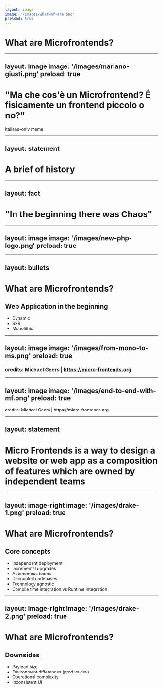 ```yaml
---
layout: image
image: '/images/what-mf-are.png'
preload: true
---
```


<div class="slidev-layout h-full grid section">
    <div class="my-auto">
        <h1>What are Microfrontends?</h1> 
    </div>
</div>

---
layout: image
image: '/images/mariano-giusti.png'
preload: true
---

<div class="slidev-layout h-full grid section">
    <div class="my-auto">
        <h1>"Ma che cos'è un Microfrontend? É fisicamente un frontend piccolo o no?"</h1> 
    </div>
    <p>Italians-only meme</p>
</div>


---
layout: statement
---

# A brief of history


---
layout: fact
---

# "In the beginning there was Chaos"

---
layout: image
image: '/images/new-php-logo.png'
preload: true
---
---
layout: bullets
---

# What are Microfrontends?
## Web Application in the beginning
<v-clicks>

* Dynamic
* SSR
* Monolithic
 
</v-clicks>

---
layout: image
image: '/images/from-mono-to-ms.png'
preload: true
---
### credits: Michael Geers | https://micro-frontends.org
---
layout: image
image: '/images/end-to-end-with-mf.png'
preload: true
---

<div class="slidev-layout h-full grid section">
    <div class="my-0">
        <p style="color: black">credits: Michael Geers | https://micro-frontends.org</p>
    </div>
</div>

---
layout: statement
---

# Micro Frontends is a way to design a website or web app as a composition of features which are owned by independent teams
---
layout: image-right
image: '/images/drake-1.png'
preload: true
---

# What are Microfrontends?
## Core concepts
<v-clicks>

* Independent deployment
* Incremental upgrades
* Autonomous teams
* Decoupled codebases
* Technology agnostic
* Compile time integration vs Runtime integration
 
</v-clicks>

---
layout: image-right
image: '/images/drake-2.png'
preload: true
---

# What are Microfrontends?
## Downsides
<v-clicks>

* Payload size
* Environment differences (prod vs dev)
* Operational complexity
* Inconsistent UI
 
</v-clicks>
